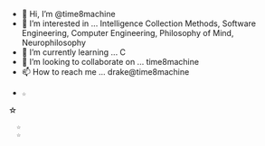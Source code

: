 - 👋 Hi, I’m @time8machine
- 👀 I’m interested in ... Intelligence Collection Methods, Software Engineering, Computer Engineering, Philosophy of Mind, Neurophilosophy
- 🌱 I’m currently learning ... C
- 💞️ I’m looking to collaborate on ... time8machine
- 📫 How to reach me ... drake@time8machine 
-     ☆ 
<!--- ☆
qua·li·a/time8machine is a ✨ special ✨ repository because its `README.md` (this file) appears on your GitHub profile.
You can click the Preview link to take a look at your changes.
--->  ☆
      ☆
      ☆
